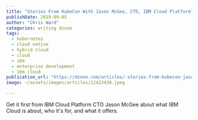 ```yaml
---
title: "Stories From KubeCon With Jason McGee, CTO, IBM Cloud Platform"
publishDate: 2019-09-05
author: "Chris Ward"
categories: writing dzone
tags: 
  - kubernetes
  - cloud native
  - hybrid cloud
  - cloud
  - ibm
  - enterprise development
  - ibm cloud
publication_url: "https://dzone.com/articles/-stories-from-kubecon-jason-mcgee-cto-ibm-cloud-pl"
image: ~/assets/images/articles/12422438.jpeg

---
```

Get it first from IBM Cloud Platform CTO Jason McGee about what IBM Cloud is about, who it's for, and what it offers.


